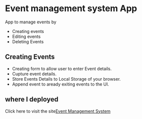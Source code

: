 # Event management system App
App to manage events by
- Creating events
- Editing events
- Deleting Events

## Creating Events
- Creating form to allow user to enter Event details.
- Cupture event details.
- Store Events Details to Local Storage of your browser.
- Append event to aready exiting events to the UI.


## where I deployed
Click here to visit the site[Event Management System](https://manage-events-sys.netlify.app/)